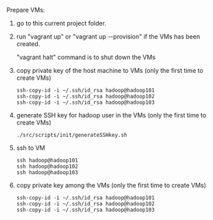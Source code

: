 Prepare VMs:
1. go to this current project folder.
2. run "vagrant up" or "vagrant up --provision" if the VMs has been created.
   
   "vagrant halt" command is to shut down the VMs
    
3. copy private key of the host machine to VMs
   (only the first time to create VMs)
   ```
   ssh-copy-id -i ~/.ssh/id_rsa hadoop@hadoop101
   ssh-copy-id -i ~/.ssh/id_rsa hadoop@hadoop102
   ssh-copy-id -i ~/.ssh/id_rsa hadoop@hadoop103
   ```
4. generate SSH key for hadoop user in the VMs
   (only the first time to create VMs)
   ```
   ./src/scripts/init/generateSSHkey.sh
   ```
5. ssh to VM
   ```
   ssh hadoop@hadoop101
   ssh hadoop@hadoop102
   ssh hadoop@hadoop103
   ```
6. copy private key among the VMs
   (only the first time to create VMs)

   ```
   ssh-copy-id -i ~/.ssh/id_rsa hadoop@hadoop101
   ssh-copy-id -i ~/.ssh/id_rsa hadoop@hadoop102
   ssh-copy-id -i ~/.ssh/id_rsa hadoop@hadoop103
   ```

